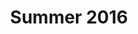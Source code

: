 ---
title: Summer 2016
product-category: Test
products:
  - wine: collections/afternoon-collection
    year: '2012'
    ava: lodi
    price: '24'
  - wine: white/south-coast-chardonnay
    year: '2013'
    ava: south-coast
    price: '24'
  - wine: white/south-coast-sauvignon-blanc
    year: '2013'
    ava: south-coast
    price: '24'
---